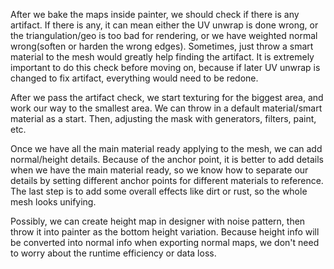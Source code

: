 After we bake the maps inside painter, we should check if there is any artifact. If there is any, it can mean either the UV unwrap is done wrong, or the triangulation/geo is too bad for rendering, or we have weighted normal wrong(soften or harden the wrong edges). Sometimes, just throw a smart material to the mesh would greatly help finding the artifact. It is extremely important to do this check before moving on, because if later UV unwrap is changed to fix artifact, everything would need to be redone. 

After we pass the artifact check, we start texturing for the biggest area, and work our way to the smallest area. We can throw in a default material/smart material as a start. Then, adjusting the mask with generators, filters, paint, etc. 

Once we have all the main material ready applying to the mesh, we can add normal/height details. Because of the anchor point, it is better to add details when we have the main material ready, so we know how to separate our details by setting different anchor points for different materials to reference. The last step is to add some overall effects like dirt or rust, so the whole mesh looks unifying. 

Possibly, we can create height map in designer with noise pattern, then throw it into painter as the bottom height variation. Because height info will be converted into normal info when exporting normal maps, we don't need to worry about the runtime efficiency or data loss.